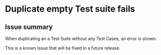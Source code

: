 # Duplicate empty Test suite fails

## Issue summary

When duplicating an a Test Suite without any Test Cases, an error is shown. 

This is a known issue that will be fixed in a future release.
